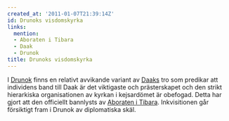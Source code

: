 ```yaml
---
created_at: '2011-01-07T21:39:14Z'
id: Drunoks visdomskyrka
links:
  mention:
  - Aboraten i Tibara
  - Daak
  - Drunok
title: Drunoks visdomskyrka
---
```


I [Drunok] finns en relativt avvikande variant av [Daaks] tro som predikar att individens band till
Daak är det viktigaste och prästerskapet och den strikt hierarkiska organisationen av kyrkan i
kejsardömet är obefogad. Detta har gjort att den officiellt bannlysts av [Aboraten i Tibara].
Inkvisitionen går försiktigt fram i Drunok av diplomatiska skäl.

  [Drunok]: Drunok
  [Daaks]: Daak
  [Aboraten i Tibara]: Aboraten_i_Tibara
